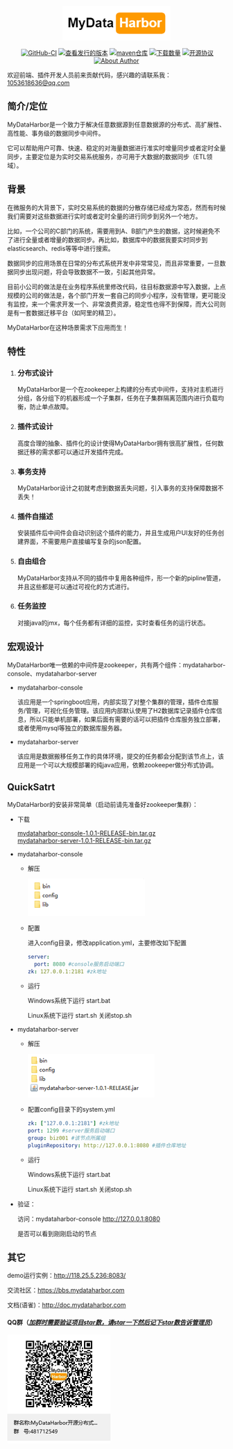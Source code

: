
<GitHubWrapper>
<p align="center">
	<br/>
  <a href="http://mydataharbor.com" target="_blank">
    <img  src="./mydataharbor.png" alt="logo">
  </a>
</p>

<TitleInfos />

<p align="center" class="print-break">
	<GithubInfos />
    <a href="https://mydataharbor.com" style="display:inline-block"><words type='updated' /></a>
    <a href="https://github.com/xulang/mydataharbor/actions/workflows/maven.yml" target="_blank" style="display:inline-block" class="not-print">
       <img src="https://img.shields.io/github/workflow/status/xulang/mydataharbor/Java%20CI%20with%20Maven?style=flat" alt="GitHub-CI">
    </a>
     <a href="https://github.com/xulang/mydataharbor/releases" target="_blank" style="display:inline-block" class="not-print">
       <img src="https://img.shields.io/github/v/release/xulang/mydataharbor" alt="查看发行的版本">
    </a>
    <a href="https://jitpack.io/#xulang/mydataharbor" target="_blank" style="display:inline-block" class="not-print">
       <img src="https://jitpack.io/v/xulang/mydataharbor.svg" alt="maven仓库">
    </a>
    <a href="https://github.com/xulang/mydataharbor/releases" target="_blank" style="display:inline-block" class="not-print">
       <img src="https://img.shields.io/github/downloads/xulang/mydataharbor/total" alt="下载数量">
    </a>
    <a href="https://github.com/xulang/mydataharbor/blob/main/LICENSE" target="_blank" style="display:inline-block" class="not-print">
       <img src="https://img.shields.io/github/license/xulang/mydataharbor" alt="开源协议">
    </a>
    <a href="https://mydataharbor.yuque.com/books/share/d5b1360e-d316-4be0-85de-b0958ac64267/gq73iq" target="_blank" style="display:inline-block">
      <img src="https://img.shields.io/badge/Author-MyDataHarbor%20Group-blue" alt="About Author">
    </a>
	<PublishInfos />
</p>
</GitHubWrapper>

欢迎前端、插件开发人员前来贡献代码，感兴趣的请联系我：1053618636@qq.com

## 简介/定位

MyDataHarbor是一个致力于解决任意数据源到任意数据源的分布式、高扩展性、高性能、事务级的数据同步中间件。

它可以帮助用户可靠、快速、稳定的对海量数据进行准实时增量同步或者定时全量同步，主要定位是为实时交易系统服务，亦可用于大数据的数据同步（ETL领域）。

## 背景

在微服务的大背景下，实时交易系统的数据的分散存储已经成为常态，然而有时候我们需要对这些数据进行实时或者定时全量的进行同步到另外一个地方。

比如，一个公司的C部门的系统，需要用到A、B部门产生的数据，这时候避免不了进行全量或者增量的数据同步。再比如，数据库中的数据我要实时同步到elasticsearch、redis等等中进行搜索。

数据同步的应用场景在日常的分布式系统开发中非常常见，而且非常重要，一旦数据同步出现问题，将会导致数据不一致，引起其他异常。

目前小公司的做法是在业务程序系统里修改代码，往目标数据源中写入数据，上点规模的公司的做法是，各个部门开发一套自己的同步小程序，没有管理，更可能没有监控，来一个需求开发一个、非常浪费资源，稳定性也得不到保障，而大公司则是有一套数据迁移平台（如阿里的精卫）。

MyDataHarbor在这种场景需求下应用而生！

## 特性

1. ### 分布式设计

   MyDataHarbor是一个在zookeeper上构建的分布式中间件，支持对主机进行分组，各分组下的机器形成一个子集群，任务在子集群隔离范围内进行负载均衡，防止单点故障。

2. ### 插件式设计

   高度合理的抽象、插件化的设计使得MyDataHarbor拥有很高扩展性，任何数据迁移的需求都可以通过开发插件完成。

3. ### 事务支持

   MyDataHarbor设计之初就考虑到数据丢失问题，引入事务的支持保障数据不丢失！

4. ### 插件自描述

   安装插件后中间件会自动识别这个插件的能力，并且生成用户UI友好的任务创建界面，不需要用户直接编写复杂的json配置。

5. ### 自由组合

   MyDataHarbor支持从不同的插件中复用各种组件，形一个新的pipline管道，并且这些都是可以通过可视化的方式进行。

6. ### 任务监控

   对接java的jmx，每个任务都有详细的监控，实时查看任务的运行状态。

## 宏观设计

MyDataHarbor唯一依赖的中间件是zookeeper，共有两个组件：mydataharbor-console、mydataharbor-server

- mydataharbor-console

  该应用是一个springboot应用，内部实现了对整个集群的管理，插件仓库服务/管理，可视化任务管理。该应用内部默认使用了H2数据库记录插件仓库信息，所以只能单机部署，如果后面有需要的话可以把插件仓库服务独立部署，或者使用mysql等独立的数据库服务器。

- mydataharbor-server

  该应用是数据搬移任务工作的具体环境，提交的任务都会分配到该节点上，该应用是一个可以大规模部署的纯java应用，依赖zookeeper做分布式协调。

## QuickSatrt

MyDataHarbor的安装非常简单（启动前请先准备好zookeeper集群）：

- 下载 
   
   [mydataharbor-console-1.0.1-RELEASE-bin.tar.gz](https://github.com/xulang/mydataharbor/releases/download/1.0.1-RELEASE/mydataharbor-console-1.0.1-RELEASE-bin.tar.gz)    
   [mydataharbor-server-1.0.1-RELEASE-bin.tar.gz](https://github.com/xulang/mydataharbor/releases/download/1.0.1-RELEASE/mydataharbor-server-1.0.1-RELEASE-bin.tar.gz)
   
- mydataharbor-console

  - 解压

    ![image-20210812143819918](./doc/image/image-20210812143819918.png)

  - 配置

    进入config目录，修改application.yml，主要修改如下配置

    ```yaml
    server:
      port: 8080 #console服务启动端口
    zk: 127.0.0.1:2181 #zk地址
    ```
    
  - 运行

    Windows系统下运行 start.bat

    Linux系统下运行 start.sh  关闭stop.sh 

- mydataharbor-server

  - 解压
    
    ![image-20210812144430744](./doc/image/image-20210812144430744.png)
    
  - 配置config目录下的system.yml
    
    ```yaml
    zk: ["127.0.0.1:2181"] #zk地址
    port: 1299 #server服务启动端口
    group: biz001 #该节点所属组
    pluginRepository: http://127.0.0.1:8080 #插件仓库地址
    
  - 运行
  
    Windows系统下运行 start.bat
    
    Linux系统下运行 start.sh  关闭stop.sh 
  
- 验证：

  访问：mydataharbor-console  http://127.0.0.1:8080

  是否可以看到刚刚启动的节点
## 其它
demo运行实例：http://118.25.5.236:8083/

交流社区：https://bbs.mydataharbor.com

文档(语雀)：http://doc.mydataharbor.com

#### QQ群（**<u>*加群时需要验证项目star数，请star一下然后记下star数告诉管理员*</u>**）

![QQ群](./doc/image/qq-discuz.png)

